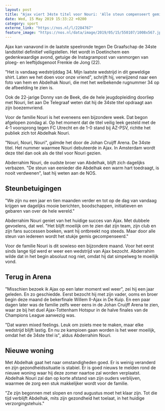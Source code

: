 ```yaml
---
layout: post
title: "Ajax viert 34ste titel voor Nouri: 'Alle steun compenseert gemis'"
date: Wed, 15 May 2019 15:33:22 +0200
category: sport
externe_link: "https://nos.nl/l/2284767"
feature_image: "https://nos.nl/data/image/2019/05/15/550107/1008x567.jpg"
---
```


<p>Ajax kan vanavond in de laatste speelronde tegen De Graafschap de 34ste landstitel definitief veiligstellen. Het wordt in Doetinchem een gedenkwaardige avond, getuige de Instagrampost van vanmorgen van ploeg- en leeftijdsgenoot Frenkie de Jong (22).</p>
<p>"Het is vandaag wedstrijddag 34. Mijn laatste wedstrijd in dit geweldige shirt. Laten we het doen voor onze vriend", schrijft hij, verwijzend naar een foto van hem en Abdelhak Nouri, die met het welbekende rugnummer 34 op de afbeelding te zien is.</p>
<p>Ook de 22-jarige Donny van de Beek, die de hele jeugdopleiding doorliep met Nouri, liet aan De Telegraaf weten dat hij de 34ste titel opdraagt aan zijn boezemvriend.</p>
<p>Voor de familie Nouri is het eveneens een bijzondere week. Dat begon afgelopen zondag al. Op het moment dat de titel veilig leek gesteld met de 4-1 voorsprong tegen FC Utrecht en de 1-0 stand bij AZ-PSV, richtte het publiek zich tot Abdelhak Nouri.</p>
<p>"Nouri, Nouri, Nouri", galmde het door de Johan Cruijff Arena. De 34ste titel. Het nummer waarmee Nouri debuteerde in Ajax. In Amsterdam wordt deze titel dan ook als de titel voor Nouri gezien.</p>
<p>Abderrahim Nouri, de oudste broer van Abdelhak, blijft zich dagelijks verbazen. "De steun van eenieder die Abdelhak een warm hart toedraagt, is nooit verdwenen", laat hij weten aan de NOS.</p>
<h2>Steunbetuigingen</h2>
<p>"We zijn nu een jaar en tien maanden verder en tot op de dag van vandaag krijgen we dagelijks mooie berichten, boodschappen, initiatieven en gebaren van over de hele wereld."</p>
<p>Abderrahim Nouri geniet van het huidige succes van Ajax. Met dubbele gevoelens, dat wel. "Het blijft moeilijk om te zien dat zijn team, zijn club en zijn fans successen boeken, want hij ontbreekt nog steeds. Maar door alle steun van iedereen wordt het stukje gemis gecompenseerd."</p>
<p>Voor de familie Nouri is dit sowieso een bijzondere maand. Voor het eerst sinds lange tijd werd er weer een wedstrijd van Ajax bezocht. Abderrahim wilde dat in het begin absoluut nog niet, omdat hij dat simpelweg te moeilijk vond.</p>
<h2>Terug in Arena</h2>
<p>"Misschien bezoek ik Ajax op een later moment wel weer", zei hij een jaar geleden. En zo geschiedde. Eerst bezocht hij met zijn vader, ooms en broer begin deze maand de bekerfinale Willem II-Ajax in De Kuip. En een paar dagen later was de familie zelfs weer eens in de Johan Cruijff Arena te zien, waar ze bij het duel Ajax-Tottenham Hotspur in de halve finales van de Champions League aanwezig was.</p>
<p>"Dat waren mixed feelings. Leuk om zoiets mee te maken, maar elke wedstrijd blijft lastig. En nu ze kampioen gaan worden is het weer moeilijk, omdat het de 34ste titel is", aldus Abderrahim Nouri.</p>
<h2>Nieuwe woning</h2>
<p>Met Abdelhak gaat het naar omstandigheden goed. Er is weinig veranderd en zijn gezondheidssituatie is stabiel. Er is goed nieuws te melden rond de nieuwe woning waar hij deze zomer naartoe zal worden verplaatst. Abdelhak Nouri zal dan op korte afstand van zijn ouders verblijven, waarmee de zorg een stuk makkelijker wordt voor de familie.</p>
<p>"Ze zijn begonnen met slopen en rond augustus moet het klaar zijn. Tot die tijd verblijft Abdelhak, mits zijn gezondheid het toelaat, in het huidige verzorgingstehuis."</p>
